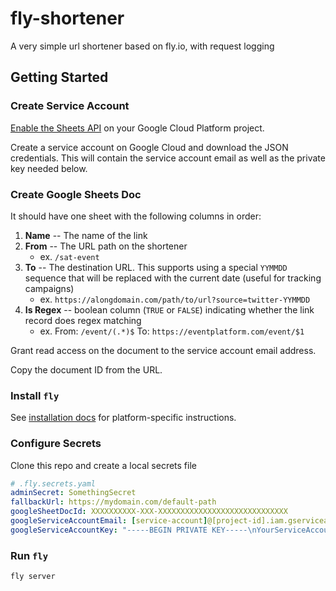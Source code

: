 # fly-shortener

A very simple url shortener based on fly.io, with request logging

## Getting Started

### Create Service Account

[Enable the Sheets API](https://developers.google.com/sheets/api/quickstart/nodejs#step_1_turn_on_the) on your Google Cloud Platform project.

Create a service account on Google Cloud and download the JSON credentials. This will contain the service account email as well as the private key needed below.

### Create Google Sheets Doc

It should have one sheet with the following columns in order:

1. **Name** -- The name of the link
1. **From** -- The URL path on the shortener
    - ex. `/sat-event`
1. **To** -- The destination URL. This supports using a special `YYMMDD` sequence that will be replaced with the current date (useful for tracking campaigns)
    - ex. `https://alongdomain.com/path/to/url?source=twitter-YYMMDD`
1. **Is Regex** -- boolean column (`TRUE` or `FALSE`) indicating whether the link record does regex matching
    - ex. From: `/event/(.*)$` To: `https://eventplatform.com/event/$1`

Grant read access on the document to the service account email address.

Copy the document ID from the URL.

### Install `fly`

See [installation docs](https://fly.io/docs/apps/#installation) for platform-specific instructions.

### Configure Secrets

Clone this repo and create a local secrets file

```yaml
# .fly.secrets.yaml
adminSecret: SomethingSecret
fallbackUrl: https://mydomain.com/default-path
googleSheetDocId: XXXXXXXXXX-XXX-XXXXXXXXXXXXXXXXXXXXXXXXXXXXX
googleServiceAccountEmail: [service-account]@[project-id].iam.gserviceaccount.com
googleServiceAccountKey: "-----BEGIN PRIVATE KEY-----\nYourServiceAccountPrivateKey\n-----END PRIVATE KEY-----\n"
```

### Run `fly`

```sh
fly server
```
